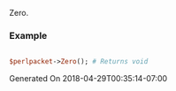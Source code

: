 Zero.
### Example

```perl

$perlpacket->Zero(); # Returns void
```


Generated On 2018-04-29T00:35:14-07:00